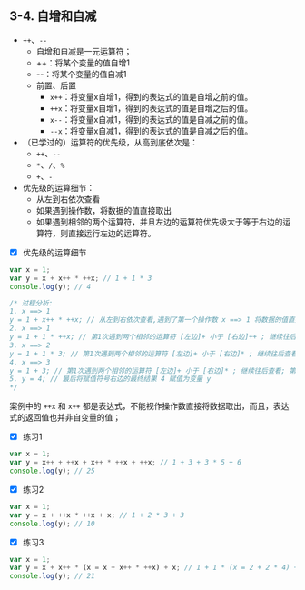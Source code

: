 ## 3-4. 自增和自减

- `++`、`--`
  - 自增和自减是一元运算符；
  - ++：将某个变量的值自增1
  - --：将某个变量的值自减1
  - 前置、后置
    - `x++`：将变量x自增1，得到的表达式的值是自增之前的值。
    - `++x`：将变量x自增1，得到的表达式的值是自增之后的值。
    - `x--`：将变量x自减1，得到的表达式的值是自减之前的值。
    - `--x`：将变量x自减1，得到的表达式的值是自减之后的值。
- （已学过的）运算符的优先级，从高到底依次是：
  - `++`、`--`
  - `*`、`/`、`%`
  - `+`、`-`
- 优先级的运算细节：
  - 从左到右依次查看
  - 如果遇到操作数，将数据的值直接取出
  - 如果遇到相邻的两个运算符，并且左边的运算符优先级大于等于右边的运算符，则直接运行左边的运算符。

- [x] 优先级的运算细节

```js
var x = 1;
var y = x + x++ * ++x; // 1 + 1 * 3
console.log(y); // 4

/* 过程分析:
1. x ==> 1
y = 1 + x++ * ++x; // 从左到右依次查看,遇到了第一个操作数 x ==> 1 将数据的值直接取出;
2. x ==> 1
y = 1 + 1 * ++x; // 第1次遇到两个相邻的运算符 [左边]+ 小于 [右边]++ ; 继续往后查看; 第2次遇到两个相邻的运算符 [左边]++ 的优先级 大于 [右边]* 的优先级; 直接运行左边的运算符 ++ ==> 执行 x++ ==> 得到表达式的值是自增之前的值 1
3. x ==> 2
y = 1 + 1 * 3; // 第1次遇到两个相邻的运算符 [左边]+ 小于 [右边]* ; 继续往后查看; 第2次遇到两个相邻的运算符 [左边]* 的优先级 小于 [右边]++ 的优先级; 因为无法再往后继续查看,所以直接运行右边的运算符 ++ ==> 执行 ++x ==> 得到表达式的值是自增之后的值 3
4. x ==> 3
y = 1 + 3; // 第1次遇到两个相邻的运算符 [左边]+ 小于 [右边]* ; 继续往后查看; 第2次遇到两个相邻的运算符 [左边]+ 的优先级 小于 [右边]* 的优先级; 因为无法再往后继续查看,所以直接运行右边的运算符 * ==> 执行 1 * 3 ==> 得到表达式的返回值是 3
5. y = 4; // 最后将赋值符号右边的最终结果 4 赋值为变量 y
*/
```

案例中的 `++x` 和 `x++` 都是表达式，不能视作操作数直接将数据取出，而且，表达式的返回值也并非自变量的值；

- [x] 练习1

```js
var x = 1;
var y = x++ + ++x + x++ * ++x + ++x; // 1 + 3 + 3 * 5 + 6
console.log(y); // 25
```

- [x] 练习2

```js
var x = 1;
var y = x + ++x * ++x + x; // 1 + 2 * 3 + 3
console.log(y); // 10
```

- [x] 练习3

```js
var x = 1;
var y = x + x++ * (x = x + x++ * ++x) + x; // 1 + 1 * (x = 2 + 2 * 4) + 10
console.log(y); // 21
```